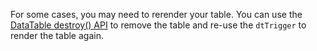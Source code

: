 For some cases, you may need to rerender your table. You can use the <a href="https://datatables.net/reference/api/destroy()">DataTable destroy() API</a> to remove the table and re-use the `dtTrigger` to render the table again.
